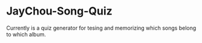 # JayChou-Song-Quiz
Currently is a quiz generator for tesing and memorizing which songs belong to which album.
